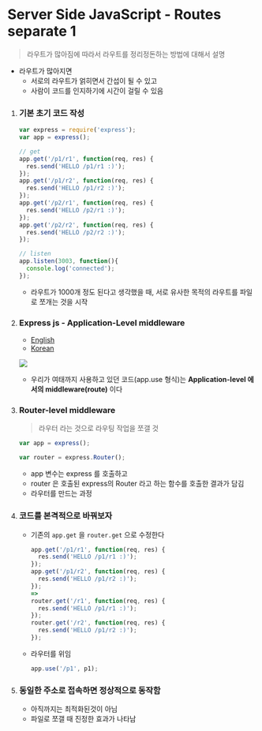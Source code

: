 # Server Side JavaScript - Routes separate 1

> 라우트가 많아짐에 따라서 라우트를 정리정돈하는 방법에 대해서 설명

- 라우트가 많아지면
  - 서로의 라우트가 얽히면서 간섭이 될 수 있고
  - 사람이 코드를 인지하기에 시간이 걸릴 수 있음

1. ### 기본 초기 코드 작성

   ```js
   var express = require('express');
   var app = express();

   // get
   app.get('/p1/r1', function(req, res) {
     res.send('HELLO /p1/r1 :)');
   });
   app.get('/p1/r2', function(req, res) {
     res.send('HELLO /p1/r2 :)');
   });
   app.get('/p2/r1', function(req, res) {
     res.send('HELLO /p2/r1 :)');
   });
   app.get('/p2/r2', function(req, res) {
     res.send('HELLO /p2/r2 :)');
   });

   // listen
   app.listen(3003, function(){
     console.log('connected');
   });
   ```

   - 라우트가 1000개 정도 된다고 생각했을 때, 서로 유사한 목적의 라우트를 파일로 쪼개는 것을 시작

2. ### Express js - Application-Level middleware

   - [English](http://expressjs.com/en/guide/using-middleware.html)
   - [Korean](http://expressjs.com/ko/guide/using-middleware.html)

   ![](https://github.com/antaehyeon/WinterVacation_Project/blob/master/Image/%EC%8A%A4%ED%81%AC%EB%A6%B0%EC%83%B7%202018-01-10%20%EC%98%A4%ED%9B%84%203.01.08.png)

   - 우리가 여태까지 사용하고 있던 코드(app.use 형식)는 **Application-level 에서의 middleware(route)** 이다

3. ### Router-level middleware

   > 라우터 라는 것으로 라우팅 작업을 쪼갤 것

   ```js
   var app = express();

   var router = express.Router();
   ```

   - app 변수는 express 를 호출하고
   - router 은 호출된 express의 Router 라고 하는 함수를 호출한 결과가 담김
   - 라우터를 만드는 과정

4. ### 코드를 본격적으로 바꿔보자

   - 기존의 `app.get` 을 `router.get` 으로 수정한다

     ```js
     app.get('/p1/r1', function(req, res) {
       res.send('HELLO /p1/r1 :)');
     });
     app.get('/p1/r2', function(req, res) {
       res.send('HELLO /p1/r2 :)');
     });
     =>
     router.get('/r1', function(req, res) {
       res.send('HELLO /p1/r1 :)');
     });
     router.get('/r2', function(req, res) {
       res.send('HELLO /p1/r2 :)');
     });
     ```

   - 라우터를 위임

     ```js
     app.use('/p1', p1);
     ```

5. ### 동일한 주소로 접속하면 정상적으로 동작함

   - 아직까지는 최적화된것이 아님
   - 파일로 쪼갤 때 진정한 효과가 나타남